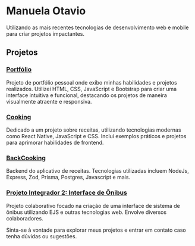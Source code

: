 # Manuela Otavio

Utilizando as mais recentes tecnologias de desenvolvimento web e mobile para criar projetos impactantes.

## Projetos

### [Portfólio](https://github.com/manuelazotavio/portifolio)
Projeto de portfólio pessoal onde exibo minhas habilidades e projetos realizados. Utilizei HTML, CSS, JavaScript e Bootstrap para criar uma interface intuitiva e funcional, destacando os projetos de maneira visualmente atraente e responsiva.

### [Cooking](https://github.com/manuelazotavio/Development)
Dedicado a um projeto sobre receitas, utilizando tecnologias modernas como React Native, JavaScript e CSS. Inclui exemplos práticos e projetos para aprimorar habilidades de frontend.

### [BackCooking](https://github.com/manuelazotavio/backCooking)
Backend do aplicativo de receitas. Tecnologias utilizadas incluem NodeJs, Express, Zod, Prisma, Postgres, Javascript e mais.

### [Projeto Integrador 2: Interface de Ônibus](https://github.com/lucas2007c/pi2-interface-onibus)
Projeto colaborativo focado na criação de uma interface de sistema de ônibus utilizando EJS e outras tecnologias web. Envolve diversos colaboradores.

Sinta-se à vontade para explorar meus projetos e entrar em contato caso tenha dúvidas ou sugestões.
